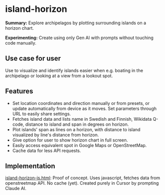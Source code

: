 # island-horizon
**Summary:** Explore archipelagos by plotting surrounding islands on a horizon chart.

**Experimenting:** Create using only Gen AI with prompts without touching code manually. 

## Use case for user
Use to visualize and identify islands easier when e.g. boating in the archipelago or looking at a view from a lookout spot. 

## Features
- Set location coordinates and direction manually or from presets, or update automatically from device as it moves. Set parameters through URL to easily share settings. 
- Fetches island data and lists name in Swedish and Finnish, Wikidata Q-code, distance to island and span in degrees on horizon. 
- Plot islands' span as lines on a horizon, with distance to island visualized by line's distance from horizon.
- Give option for user to show horizon chart in full screen.
- Easily access equivalent spot in Google Maps or OpenStreetMap.
- Cache data for less API requests. 

## Implementation
[island-horizon-js.html](island-horizon-js.html): Proof of concept. Uses javascript, fetches data from openstreetmap API. No cache (yet). Created purely in Cursor by prompting Claude AI. 
